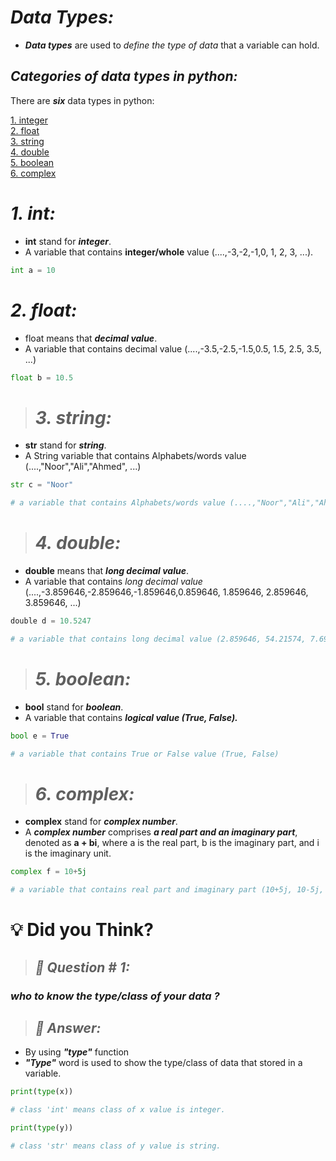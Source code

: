 # ***Data Types:***
- ***Data types*** are used to *define the type of data* that a variable can hold.

## ***Categories of data types in python:***
 There are ***six*** data types in python:

[1. integer](#1-int)\
[2. float](#2-float)\
[3. string](#3-string)\
[4. double](#4-double)\
[5. boolean](#5-boolean)\
[6. complex](#6-complex)

# ***1. int:***
- **int** stand for ***integer***.
- A variable that contains **integer/whole** value (....,-3,-2,-1,0, 1, 2, 3, ...).

```python
int a = 10         
```

# ***2. float:***
- float means that ***decimal value***.
- A variable that contains decimal value (....,-3.5,-2.5,-1.5,0.5, 1.5, 2.5, 3.5, ...)

```python
float b = 10.5      
```

> #  ***3. string:***
- **str** stand for ***string***.
- A String variable that contains Alphabets/words value (....,"Noor","Ali","Ahmed", ...)

```python
str c = "Noor"

# a variable that contains Alphabets/words value (....,"Noor","Ali","Ahmed", ...)
```

> # ***4. double:***
- **double** means that ***long decimal value***.
- A variable that contains *long decimal value* (....,-3.859646,-2.859646,-1.859646,0.859646, 1.859646, 2.859646, 3.859646, ...)

```python
double d = 10.5247   

# a variable that contains long decimal value (2.859646, 54.21574, 7.69843, etc.)
```
> # ***5. boolean:***
- **bool** stand for ***boolean***.
- A variable that contains ***logical value (True, False).***

```python
bool e = True 

# a variable that contains True or False value (True, False)
```

> # ***6. complex:***
- **complex** stand for ***complex number***.
- A ***complex number*** comprises ***a real part and an imaginary part***, denoted as **a + bi**, where a is the real part, b is the imaginary part, and i is the imaginary unit.

```python
complex f = 10+5j 

# a variable that contains real part and imaginary part (10+5j, 10-5j, 5j, -5j, etc.)
```



# 💡 Did you Think?
> ## ***📝 Question # 1:*** 
### ***who to know the type/class of your data ?***

> ## ***📢 Answer:***

-  By using ***"type"*** function
-  ***"Type"*** word is used to show the type/class of data that stored in a variable.

```python
print(type(x)) 

# class 'int' means class of x value is integer.

print(type(y))

# class 'str' means class of y value is string.
```